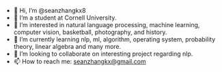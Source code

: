 - 👋 Hi, I’m @seanzhangkx8
- 🏫 I‘m a student at Cornell University.
- 👀 I’m interested in natural language processing, machine learning, computer vision, basketball, photography, and history.
- 🌱 I’m currently learning nlp, ml, algorithm, operating system, probability theory, linear algebra and many more.
- 💞️ I’m looking to collaborate on interesting project regarding nlp.
- 📫 How to reach me: seanzhangkx@gmail.com

